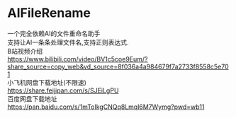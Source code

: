 # AIFileRename
一个完全依赖AI的文件重命名助手</br>
支持让AI一条条处理文件名,支持正则表达式.</br>
B站视频介绍</br>
https://www.bilibili.com/video/BV1c5coe9Eum/?share_source=copy_web&vd_source=8f036a4a984679f7a2733f8558c5e701</br>
小飞机网盘下载地址(不限速)</br>
https://share.feijipan.com/s/SJEiLgPU</br>
百度网盘下载地址</br>
https://pan.baidu.com/s/1mToIkgCNQq8Lmql6M7Wymg?pwd=wb11</br>

